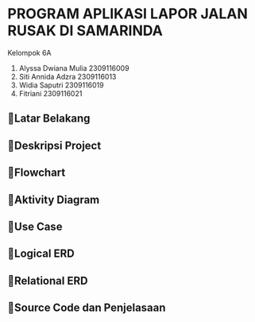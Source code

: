 # PROGRAM APLIKASI LAPOR JALAN RUSAK DI SAMARINDA
Kelompok 6A
1. Alyssa Dwiana Mulia 2309116009
2. Siti Annida Adzra 2309116013
3. Widia Saputri 2309116019
4. Fitriani 2309116021

## 📍Latar Belakang

## 📍Deskripsi Project

## 📍Flowchart

## 📍Aktivity Diagram

## 📍Use Case

## 📍Logical ERD

## 📍Relational ERD

## 📍Source Code dan Penjelasaan
